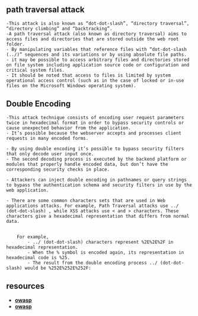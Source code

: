 ## path traversal attack

    -This attack is also known as “dot-dot-slash”, “directory traversal”, “directory climbing” and “backtracking”.
    -A path traversal attack (also known as directory traversal) aims to access files and directories that are stored outside the web root folder.
    - By manipulating variables that reference files with “dot-dot-slash (../)” sequences and its variations or by using absolute file paths.
    - it may be possible to access arbitrary files and directories stored on file system including application source code or configuration and critical system files.
    - It should be noted that access to files is limited by system operational access control (such as in the case of locked or in-use files on the Microsoft Windows operating system).

 ## Double Encoding

    -This attack technique consists of encoding user request parameters twice in hexadecimal format in order to bypass security controls or cause unexpected behavior from the application.
    - It’s possible because the webserver accepts and processes client requests in many encoded forms.

    - By using double encoding it’s possible to bypass security filters that only decode user input once.
    - The second decoding process is executed by the backend platform or modules that properly handle encoded data, but don’t have the corresponding security checks in place.

    - Attackers can inject double encoding in pathnames or query strings to bypass the authentication schema and security filters in use by the web application.

    - There are some common characters sets that are used in Web applications attacks. For example, Path Traversal attacks use ../ (dot-dot-slash) , while XSS attacks use < and > characters. These characters give a hexadecimal representation that differs from normal data.


        For example,
            - ../ (dot-dot-slash) characters represent %2E%2E%2F in hexadecimal representation.
            - When the % symbol is encoded again, its representation in hexadecimal code is %25.
            - The result from the double encoding process ../ (dot-dot-slash) would be %252E%252E%252F:

## resources
- **[owasp](https://owasp.org/www-community/Double_Encoding)**
- **[owasp](https://owasp.org/www-community/Path_Traversal)**
